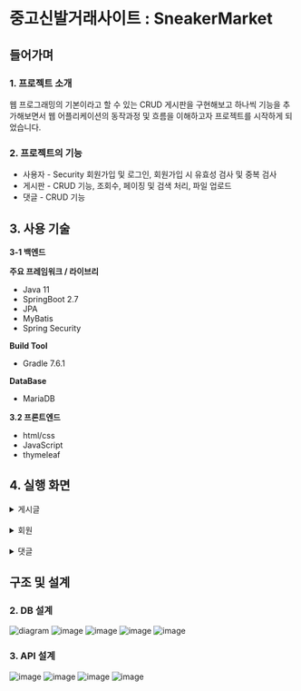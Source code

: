 # 중고신발거래사이트 : SneakerMarket


## 들어가며

### 1. 프로젝트 소개

웹 프로그래밍의 기본이라고 할 수 있는 CRUD 게시판을 구현해보고 하나씩 기능을 추가해보면서 웹 어플리케이션의 동작과정 및 흐름을 이해하고자 프로젝트를 시작하게 되었습니다.

### 2. 프로젝트의 기능

- 사용자 - Security 회원가입 및 로그인, 회원가입 시 유효성 검사 및 중복 검사
- 게시판 - CRUD 기능, 조회수, 페이징 및 검색 처리, 파일 업로드
- 댓글 - CRUD 기능

## 3. 사용 기술

**3-1 백엔드**

**주요 프레임워크 / 라이브리**

- Java 11
- SpringBoot 2.7
- JPA
- MyBatis
- Spring Security

**Build Tool**

- Gradle 7.6.1

**DataBase**

- MariaDB

**3.2 프론트엔드**

- html/css
- JavaScript
- thymeleaf

## 4. 실행 화면

<details>
<summary>게시글</summary>
<div>

#### 1. 게시글 목록
  ![리스트 화면](https://github.com/reeHW/sneakermarket-v2/assets/68371436/f8bff4f5-ac52-4271-bbde-f5eeb4231463)

    
  전체 목록은 페이징 처리하여 한 페이지에 10개의 게시물을 보여준다. 
  
  <br/> 
    
#### 2. 게시글 상세보기

  ![localhost_8088_post_view_id=1028](https://github.com/reeHW/sneakermarket-v2/assets/68371436/b92511f8-a39e-4165-b29c-819f39f530d3)

  
  본인이 작성한 게시글이어야 수정, 삭제가 가능하다.     

  ![localhost_8088_post_view_id=1028 (1)](https://github.com/reeHW/sneakermarket-v2/assets/68371436/a104708a-9374-4ab3-bff9-0624944bc21b)
    
  작성자가 아닐 경우 수정, 삭제 버튼이 보이지 않는다.    
    
  뒤로 가기 버튼을 누르면 목록으로 돌아간다.   
  
  <br/>
    
 #### 3. 게시글 등록
  ![localhost_8088_post_write](https://github.com/reeHW/sneakermarket-v2/assets/68371436/009d011a-664c-47ab-bb01-50af26e84491)
    
  로그인 한 사용자만 게시글 작성이 가능하다. 게시글 저장 후엔 목록으로 redirect한다.
  
  <br/>
    
  ![사본 -localhost_8088_post_write (1)](https://github.com/reeHW/sneakermarket-v2/assets/68371436/fd0c8d1f-cfce-4a12-9c5d-df56f5d7c7ff)

  파일 추가 버튼을 통해 첨부파일을 여러개 첨부할 수 있다.  
    
<br/>
    
#### 4. 게시글 수정
   ![localhost_8088_post_write_id=1031](https://github.com/reeHW/sneakermarket-v2/assets/68371436/77e21ce1-0116-41b4-b4a4-af89c48eddc7)

    
  ![수정](https://github.com/reeHW/sneakermarket-v2/assets/68371436/15403a8c-ac2b-44b8-b998-851c24d4c28d)

  게시글 수정이 완료되면 해당 게시글의 상세보기 화면으로 redirect한다.  

<br/>
    
#### 5. 게시글 삭제
    
  ![스크린샷 2023-08-17 194754](https://github.com/reeHW/sneakermarket-v2/assets/68371436/592733b7-2b0a-4f8d-ae56-76a341f80f60)

  confirm으로 삭제여부를 확인 받고, 삭제 이후 리스트 화면으로 redirect한다.  

<br/>
    
#### 6. 게시글 검색 & 페이징
    
![스크린샷 2023-08-17 204419](https://github.com/reeHW/sneakermarket-v2/assets/68371436/41d3e421-d924-449d-a28b-eca78da618c2)

    
  전체검색, 제목, 내용, 작성자 타입을 구분해서 검색한다.   

<br/>
    
 * 전체검색 결과<br/>
    
![전체 검색](https://github.com/reeHW/sneakermarket-v2/assets/68371436/71504b5a-22e9-4335-bc21-95b6abac5474)

    
게시글의 제목, 내용, 작성자를 모두 포함해서 검색한다.    
    
<br/>

* 제목 검색 결과<br/>

![제목 검색](https://github.com/reeHW/sneakermarket-v2/assets/68371436/d2a7507c-7d89-46f7-8f93-ad228529d603)

    
searchType = title 로 제목을 검색한다.  
    
<br/>

* 작성자 검색 결과<br/>
    
![작성자 검색](https://github.com/reeHW/sneakermarket-v2/assets/68371436/cbe4ed05-38d6-410b-83d2-47dc2caed520)

    
searchType = wrtier로 작성자를 검색한다.  

<br/>

* 페이지 & 검색조건 유지<br/>

![페이징](https://github.com/reeHW/sneakermarket-v2/assets/68371436/95db0267-fc35-40a2-aea7-39a87c30055c)

    
![스크린샷 2023-08-17 201107](https://github.com/reeHW/sneakermarket-v2/assets/68371436/7a049fc2-5fc1-4be1-a347-a3adafd14482)

    
해당 페이지 번호는 활성화해서 보여준다.
<br/>상세 페이지에서 뒤로 버튼을 클릭하면, 이전의 검색 조건과 페이지 번호가 유지된다.  

<br/>

</div>
</details>

<br/>

<details>
<summary>회원</summary>
<div>

#### 1. 회원가입
<br/>

![크기변환 회원가입](https://github.com/reeHW/sneakermarket-v2/assets/68371436/c485a3ca-2776-452e-930c-7caf36e288a5)
![크기변환 회원가입 유효성](https://github.com/reeHW/sneakermarket-v2/assets/68371436/8550e34a-acef-4373-aaf6-932331b3b6d5)
![image](https://github.com/reeHW/sneakermarket-v2/assets/68371436/3a1b8cfb-a697-40ec-84a6-09b3853c8a7b)


유효성 검사와 중복을 확인하고 회원 가입이 성공하면 로그인 페이지로 이동한다.

#### 2. 로그인

![로그인](https://github.com/reeHW/sneakermarket-v2/assets/68371436/6b110982-2f6b-4785-adb9-a99b6d617d34)

로그인이 성공하면 리스트 페이지로 redirect한다.

<br/>
</div>
</details>

<br/>

<details>
<summary>댓글</summary>
<div>

#### 1. 댓글 작성

![댓글 작성](https://github.com/reeHW/sneakermarket-v2/assets/68371436/42c73afb-c897-40ae-9a7a-67c297552b0e)

댓글은 300자까지 작성할 수 있다. 댓글 작성 후에는 현재 페이지를 reload 한다.

![댓글 수정 삭제](https://github.com/reeHW/sneakermarket-v2/assets/68371436/6d79abd1-d9cd-4961-8374-5df76edb5658)
![댓글수정삭제2](https://github.com/reeHW/sneakermarket-v2/assets/68371436/69d4fbe8-21d4-4a6f-8a6c-dd7735cab543)

해당 댓글 작성자만 수정/삭제가 가능하다.


#### 2. 댓글 페이징
![image](https://github.com/reeHW/sneakermarket-v2/assets/68371436/12378810-c251-4b6d-974b-483e23afb350)
10 페이지 단위로 보여준다. 해당 페이지 번호를 활성화 해서 보여준다.


#### 3. 댓글 수정/삭제
![스크린샷 2023-08-17 214551](https://github.com/reeHW/sneakermarket-v2/assets/68371436/6db88c9c-fe33-49a3-ad53-7088a1c97a64)

![image](https://github.com/reeHW/sneakermarket-v2/assets/68371436/7dfba29d-9768-4795-9e2a-f1fd1459d8bd)

수정/삭제 후에는 현재 페이지를 reload 한다.



<br/>
</div>
</details>

## 구조 및 설계


### 2. DB 설계
![diagram](https://github.com/reeHW/sneakermarket-v2/assets/68371436/e99a4225-531e-43f7-b1e0-fbc7084ad09c)
![image](https://github.com/reeHW/sneakermarket-v2/assets/68371436/5324e6b3-00c8-428e-b1b9-a4d20e6ae83a)
![image](https://github.com/reeHW/sneakermarket-v2/assets/68371436/e8efc0c2-7ac9-449c-a394-3873f4b4b7b0)
![image](https://github.com/reeHW/sneakermarket-v2/assets/68371436/d0ab55f0-cfa5-45fc-9786-f5cf3e4ebb27)
![image](https://github.com/reeHW/sneakermarket-v2/assets/68371436/78677cb2-f793-44bc-a040-aef53e6824a7)



### 3. API 설계
![image](https://github.com/reeHW/sneakermarket-v2/assets/68371436/a98b769b-0311-4c03-bd8c-56087a34bbdb)
![image](https://github.com/reeHW/sneakermarket-v2/assets/68371436/3e01d44b-77eb-4165-8b65-04e32519c7e6)
![image](https://github.com/reeHW/sneakermarket-v2/assets/68371436/9f7f2043-a10d-49de-8cfb-d7de400ee89f)
![image](https://github.com/reeHW/sneakermarket-v2/assets/68371436/97e75353-935c-4d80-bbc9-5ffb0b919a04)




